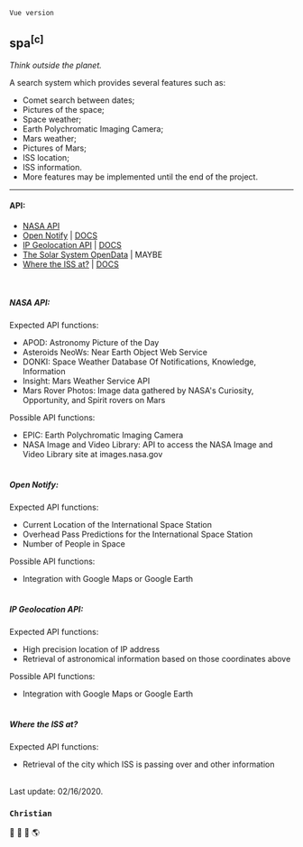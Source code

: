 `Vue version`

spa<sup>[c]</sup> 
--------
_Think outside the planet._

A search system which provides several features such as:
* Comet search between dates;
* Pictures of the space;
* Space weather;
* Earth Polychromatic Imaging Camera;
* Mars weather;
* Pictures of Mars;
* ISS location;
* ISS information.
* More features may be implemented until the end of the project.

--------
#### API: 
* [NASA API](http://api.nasa.gov) 
* [Open Notify](http://open-notify.org) | [DOCS](http://open-notify.org/Open-Notify-API/)
* [IP Geolocation API](https://ipgeolocation.io/astronomy-api.html) | [DOCS](https://ipgeolocation.io/documentation/astronomy-api.html)
* [The Solar System OpenData](https://api.le-systeme-solaire.net/en/#doc) | MAYBE
* [Where the ISS at?](wheretheiss.at) | [DOCS](https://wheretheiss.at/w/developer)

<br>

##### NASA API:
Expected API functions:
* APOD: Astronomy Picture of the Day 
* Asteroids NeoWs: Near Earth Object Web Service
* DONKI: Space Weather Database Of Notifications, Knowledge, Information
* Insight: Mars Weather Service API
* Mars Rover Photos: Image data gathered by NASA's Curiosity, Opportunity, and Spirit rovers on Mars

Possible API functions:
* EPIC: Earth Polychromatic Imaging Camera
* NASA Image and Video Library: API to access the NASA Image and Video Library site at images.nasa.gov
<br><br>

##### Open Notify:

Expected API functions:
* Current Location of the International Space Station
* Overhead Pass Predictions for the International Space Station
* Number of People in Space

Possible API functions:
* Integration with Google Maps or Google Earth
<br><br>

##### IP Geolocation API:
Expected API functions:
* High precision location of IP address
* Retrieval of astronomical information based on those coordinates above

Possible API functions:
* Integration with Google Maps or Google Earth
<br><br>

##### Where the ISS at?
Expected API functions:
* Retrieval of the city which ISS is passing over and other information

<br>
Last update: 02/16/2020.

### ```Christian```
:milky_way: :rocket: :telescope: :earth_americas:
